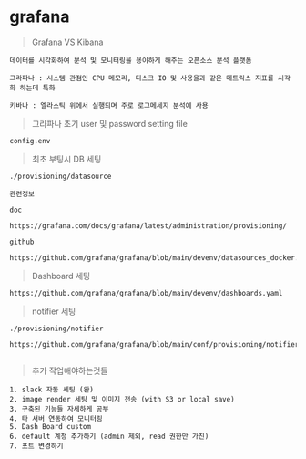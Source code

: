 # grafana

> Grafana VS Kibana
```
데이터를 시각화하여 분석 및 모니터링을 용이하게 해주는 오픈소스 분석 플랫폼

그라파나 : 시스템 관점인 CPU 메모리, 디스크 IO 및 사용율과 같은 메트릭스 지표를 시각화 하는데 특화

키바나 : 엘라스틱 위에서 실행되며 주로 로그메세지 분석에 사용
```

> 그라파나 초기 user 및 password setting file

```
config.env
```

> 최초 부팅시 DB 세팅

```
./provisioning/datasource

관련정보

doc

https://grafana.com/docs/grafana/latest/administration/provisioning/

github

https://github.com/grafana/grafana/blob/main/devenv/datasources_docker.yaml

```
> Dashboard 세팅

```
https://github.com/grafana/grafana/blob/main/devenv/dashboards.yaml
```
> notifier 세팅
```
./provisioning/notifier

https://github.com/grafana/grafana/blob/main/conf/provisioning/notifiers/sample.yaml


```

> 추가 작업해야하는것들

```
1. slack 자동 세팅 (완)
2. image render 세팅 및 이미지 전송 (with S3 or local save)
3. 구축된 기능들 자세하게 공부
4. 타 서버 연동하여 모니터링
5. Dash Board custom
6. default 계정 추가하기 (admin 제외, read 권한만 가진)
7. 포트 변경하기
```